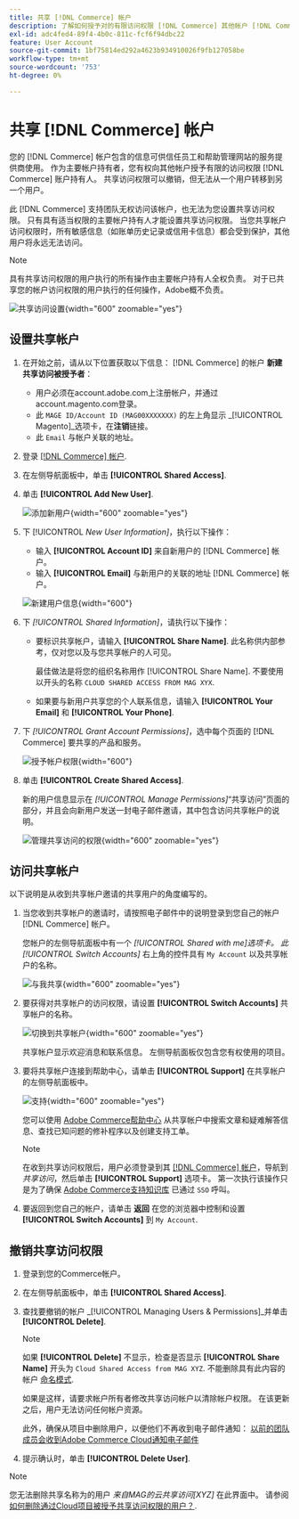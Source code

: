 ```yaml
---
title: 共享 [!DNL Commerce] 帐户
description: 了解如何授予对的有限访问权限 [!DNL Commerce] 其他帐户 [!DNL Commerce] 账户持有人。
exl-id: adc4fed4-89f4-4b0c-811c-fcf6f94dbc22
feature: User Account
source-git-commit: 1bf75814ed292a4623b934910026f9fb127058be
workflow-type: tm+mt
source-wordcount: '753'
ht-degree: 0%

---
```


# 共享 [!DNL Commerce] 帐户

您的 [!DNL Commerce] 帐户包含的信息可供信任员工和帮助管理网站的服务提供商使用。 作为主要帐户持有者，您有权向其他帐户授予有限的访问权限 [!DNL Commerce] 账户持有人。 共享访问权限可以撤销，但无法从一个用户转移到另一个用户。

此 [!DNL Commerce] 支持团队无权访问该帐户，也无法为您设置共享访问权限。 只有具有适当权限的主要帐户持有人才能设置共享访问权限。 当您共享帐户访问权限时，所有敏感信息（如账单历史记录或信用卡信息）都会受到保护，其他用户将永远无法访问。

>[!NOTE]
>
>具有共享访问权限的用户执行的所有操作由主要帐户持有人全权负责。 对于已共享您的帐户访问权限的用户执行的任何操作，Adobe概不负责。

![共享访问设置](./assets/shared-access.png){width="600" zoomable="yes"}

## 设置共享帐户

1. 在开始之前，请从以下位置获取以下信息： [!DNL Commerce] 的帐户 **新建共享访问被授予者**：

   - 用户必须在account.adobe.com上注册帐户，并通过account.magento.com登录。
   - 此 `MAGE ID/Account ID (MAG00XXXXXXX)` 的左上角显示 _[!UICONTROL Magento]_选项卡，在&#x200B;**注销**链接。
   - 此 `Email` 与帐户关联的地址。

1. 登录 [[!DNL Commerce] 帐户](commerce-account-create.md).

1. 在左侧导航面板中，单击 **[!UICONTROL Shared Access]**.

1. 单击 **[!UICONTROL Add New User]**.

   ![添加新用户](./assets/shared-access-add.png){width="600" zoomable="yes"}

1. 下 [!UICONTROL _New User Information]_，执行以下操作：

   - 输入 **[!UICONTROL Account ID]** 来自新用户的 [!DNL Commerce] 帐户。
   - 输入 **[!UICONTROL Email]** 与新用户的关联的地址 [!DNL Commerce] 帐户。

   ![新建用户信息](./assets/shared-new-user.png){width="600"}

1. 下 _[!UICONTROL Shared Information]_，请执行以下操作：

   - 要标识共享帐户，请输入 **[!UICONTROL Share Name]**. 此名称供内部参考，仅对您以及与您共享帐户的人可见。

     最佳做法是将您的组织名称用作 [!UICONTROL Share Name]. 不要使用以开头的名称 `CLOUD SHARED ACCESS FROM MAG XYX`.
   - 如果要与新用户共享您的个人联系信息，请输入 **[!UICONTROL Your Email]** 和 **[!UICONTROL Your Phone]**.

1. 下 _[!UICONTROL Grant Account Permissions]_，选中每个页面的 [!DNL Commerce] 要共享的产品和服务。

   ![授予帐户权限](./assets/shared-permissions.png){width="600"}

1. 单击 **[!UICONTROL Create Shared Access]**.

   新的用户信息显示在 _[!UICONTROL Manage Permissions]_“共享访问”页面的部分，并且会向新用户发送一封电子邮件邀请，其中包含访问共享帐户的说明。

   ![管理共享访问的权限](./assets/shared-manage-permissions.png){width="600" zoomable="yes"}

## 访问共享帐户

以下说明是从收到共享帐户邀请的共享用户的角度编写的。

1. 当您收到共享帐户的邀请时，请按照电子邮件中的说明登录到您自己的帐户 [!DNL Commerce] 帐户。

   您帐户的左侧导航面板中有一个 _[!UICONTROL Shared with me]_选项卡。 此_[!UICONTROL Switch Accounts]_ 右上角的控件具有 `My Account` 以及共享帐户的名称。

   ![与我共享](./assets/shared-with-me.png){width="600" zoomable="yes"}

1. 要获得对共享帐户的访问权限，请设置 **[!UICONTROL Switch Accounts]** 共享帐户的名称。

   ![切换到共享帐户](./assets/shared-switch.png){width="600" zoomable="yes"}

   共享帐户显示欢迎消息和联系信息。 左侧导航面板仅包含您有权使用的项目。

1. 要将共享帐户连接到帮助中心，请单击 **[!UICONTROL Support]** 在共享帐户的左侧导航面板中。

   ![支持](./assets/shared-support.png){width="600" zoomable="yes"}

   您可以使用 [Adobe Commerce帮助中心](https://experienceleague.adobe.com/en/docs/commerce-knowledge-base/kb/overview.html) 从共享帐户中搜索文章和疑难解答信息、查找已知问题的修补程序以及创建支持工单。

   >[!NOTE]
   >
   >在收到共享访问权限后，用户必须登录到其 [[!DNL Commerce] 帐户](https://account.magento.com/customer/account/login)，导航到 _共享访问_，然后单击 **[!UICONTROL Support]** 选项卡。 第一次执行该操作只是为了确保 [Adobe Commerce支持知识库](https://experienceleague.adobe.com/en/docs/commerce-knowledge-base/kb/overview.html) 已通过 `SSO` 呼叫。

1. 要返回到您自己的帐户，请单击 **返回** 在您的浏览器中控制和设置 **[!UICONTROL Switch Accounts]** 到 `My Account`.

## 撤销共享访问权限

1. 登录到您的Commerce帐户。

1. 在左侧导航面板中，单击 **[!UICONTROL Shared Access]**.

1. 查找要撤销的帐户 _[!UICONTROL Managing Users & Permissions]_并单击&#x200B;**[!UICONTROL Delete]**.

   >[!NOTE]
   >
   > 如果  **[!UICONTROL Delete]** 不显示，检查是否显示 **[!UICONTROL Share Name]** 开头为 `Cloud Shared Access from MAG XYZ`. 不能删除具有此内容的帐户 [命名模式](https://experienceleague.adobe.com/en/docs/commerce-knowledge-base/kb/help-center-guide/magento-help-center-user-guide#remove-cloud-shared-access-users).
   > 
   > 如果是这样，请要求帐户所有者修改共享访问帐户以清除帐户权限。 在该更新之后，用户无法访问任何帐户资源。
   >
   > 此外，确保从项目中删除用户，以便他们不再收到电子邮件通知： [以前的团队成员会收到Adobe Commerce Cloud通知电子邮件](https://experienceleague.adobe.com/en/docs/commerce-knowledge-base/kb/troubleshooting/miscellaneous/former-teammembers-receive-cloud-notification-emails.html)


1. 提示确认时，单击 **[!UICONTROL Delete User]**.

>[!NOTE]
>
>您无法删除共享名称为的用户 _来自MAG的云共享访问[XYZ]_ 在此界面中。 请参阅 [如何删除通过Cloud项目被授予共享访问权限的用户？](https://experienceleague.adobe.com/en/docs/commerce-knowledge-base/kb/help-center-guide/magento-help-center-user-guide.html?lang=en#remove-cloud-shared-access-users).
